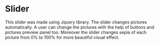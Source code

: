 # Slider

This slider was made using Jquery library. The slider changes pictures automatically. A user can change the pictures with the help of buttons and pictures preview panel too. Moreover the slider changes sepia of each picture from 0% to 100% for more beautiful visual effect. 
